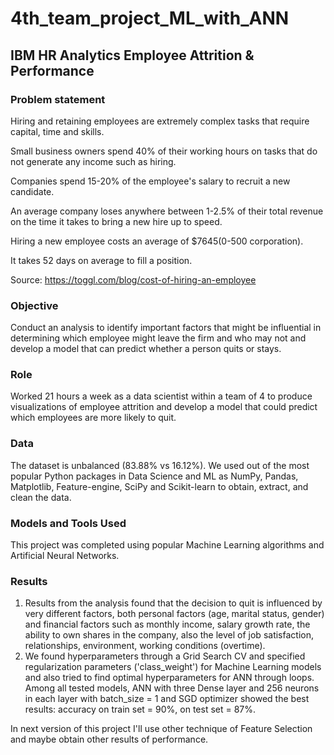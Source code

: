 # 4th_team_project_ML_with_ANN
## IBM HR Analytics Employee Attrition & Performance

### Problem statement
Hiring and retaining employees are extremely complex tasks that require capital, time and skills.

Small business owners spend 40% of their working hours on tasks that do not generate any income such as hiring.

Companies spend 15-20% of the employee's salary to recruit a new candidate.

An average company loses anywhere between 1-2.5% of their total revenue on the time it takes to bring a new hire up to speed.

Hiring a new employee costs an average of $7645(0-500 corporation).

It takes 52 days on average to fill a position.

Source: https://toggl.com/blog/cost-of-hiring-an-employee

### Objective
Conduct an analysis to identify important factors that might be influential in determining which employee might leave the firm and who may not and develop a model that can predict whether a person quits or stays.

### Role
Worked 21 hours a week as a data scientist within a team of 4 to produce visualizations of employee attrition and develop a model that could predict which employees are more likely to quit.

### Data
The dataset is unbalanced (83.88% vs 16.12%).
We used out of the most popular Python packages in Data Science and ML as NumPy, Pandas, Matplotlib, Feature-engine, SciPy and Scikit-learn to obtain, extract, and clean the data.

### Models and Tools Used
This project was completed using popular Machine Learning algorithms and Artificial Neural Networks.

### Results
1. Results from the analysis found that the decision to quit is influenced by very different factors, both personal factors (age, marital status, gender) and financial factors such as monthly income, salary growth rate, the ability to own shares in the company, also the level of job satisfaction, relationships, environment, working conditions (overtime).
2. We found hyperparameters through a Grid Search CV and specified regularization parameters ('class_weight') for Machine Learning models and also tried to find optimal hyperparameters for ANN through loops. Among all tested models, ANN with three Dense layer and 256 neurons in each layer with batch_size = 1 and SGD optimizer showed the best results: accuracy on train set = 90%, on test set = 87%. 

In next version of this project I'll use other technique of Feature Selection and maybe obtain other results of performance.
